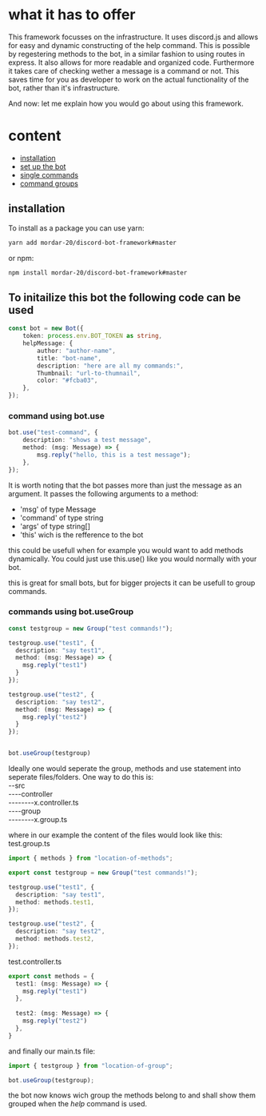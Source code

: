 # what it has to offer
This framework focusses on the infrastructure. It uses discord.js and allows for easy and dynamic constructing of the help command.
This is possible by regestering methods to the bot, in a similar fashion to using routes in express. It also allows for more readable and organized code.
Furthermore it takes care of checking wether a message is a command or not. This saves time for you as developer to work on the actual functionality of the bot, rather than it's infrastructure.

And now: let me explain how you would go about using this framework.

# content
* [installation](#installation)
* [set up the bot](#to-initailize-this-bot-the-following-code-can-be-used)
* [single commands](#command-using-botuse)
* [command groups](#command-using-botuse)

## installation
To install as a package you can use yarn:
```bash
yarn add mordar-20/discord-bot-framework#master
```
or npm:
```bash
npm install mordar-20/discord-bot-framework#master
```

## To initailize this bot the following code can be used

```ts
const bot = new Bot({
    token: process.env.BOT_TOKEN as string,
    helpMessage: {
        author: "author-name",
        title: "bot-name",
        description: "here are all my commands:",
        Thumbnail: "url-to-thumnail",
        color: "#fcba03",
    },
});
```

### command using bot.use
```ts
bot.use("test-command", {
    description: "shows a test message",
    method: (msg: Message) => {
        msg.reply("hello, this is a test message");
    },
});
```
It is worth noting that the bot passes more than just the message as an argument. It passes the following arguments to a method:
* 'msg' of type Message
* 'command' of type string
* 'args' of type string[]
* 'this' wich is the refference to the bot

this could be usefull when for example you would want to add methods dynamically. You could just use this.use() like you would normally with your bot.

this is great for small bots, but for bigger projects it can be usefull to group commands.

### commands using bot.useGroup
```ts
const testgroup = new Group("test commands!");

testgroup.use("test1", {
  description: "say test1",
  method: (msg: Message) => {
    msg.reply("test1")
  }
});

testgroup.use("test2", {
  description: "say test2",
  method: (msg: Message) => {
    msg.reply("test2")
  }
});


bot.useGroup(testgroup)
```

Ideally one would seperate the group, methods and use statement into seperate files/folders. One way to do this is:  
--src  
----controller  
--------x.controller.ts  
----group  
--------x.group.ts  

where in our example the content of the files would look like this:  
test.group.ts
```ts
import { methods } from "location-of-methods";

export const testgroup = new Group("test commands!");

testgroup.use("test1", {
  description: "say test1",
  method: methods.test1,
});

testgroup.use("test2", {
  description: "say test2",
  method: methods.test2,
});
```
test.controller.ts
```ts
export const methods = {
  test1: (msg: Message) => {
    msg.reply("test1")
  },
  
  test2: (msg: Message) => {
    msg.reply("test2")
  },
}
```
and finally our main.ts file:
```ts
import { testgroup } from "location-of-group";

bot.useGroup(testgroup);
```

the bot now knows wich group the methods belong to and shall show them grouped when the *help* command is used.
